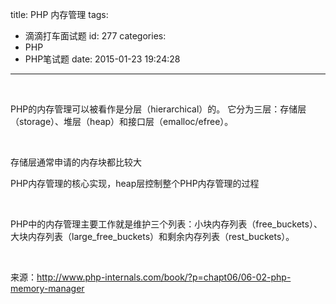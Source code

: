title: PHP 内存管理
tags:
  - 滴滴打车面试题
id: 277
categories:
  - PHP
  - PHP笔试题
date: 2015-01-23 19:24:28
---

&nbsp;

PHP的内存管理可以被看作是分层（hierarchical）的。 它分为三层：存储层（storage）、堆层（heap）和接口层（emalloc/efree）。

&nbsp;

存储层通常申请的内存块都比较大

PHP内存管理的核心实现，heap层控制整个PHP内存管理的过程

&nbsp;

PHP中的内存管理主要工作就是维护三个列表：小块内存列表（free_buckets）、 大块内存列表（large_free_buckets）和剩余内存列表（rest_buckets）。

&nbsp;

来源：http://www.php-internals.com/book/?p=chapt06/06-02-php-memory-manager

&nbsp;

&nbsp;